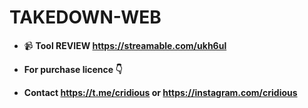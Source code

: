 # TAKEDOWN-WEB

</a> </p>

- 📹 <strong>Tool REVIEW<strong> **https://streamable.com/ukh6ul**

- For purchase licence 👇
- <strong>Contact<strong> **https://t.me/cridious** or **https://instagram.com/cridious**
